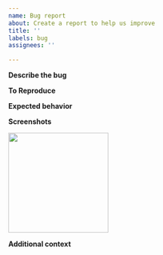 ```yaml
---
name: Bug report
about: Create a report to help us improve
title: ''
labels: bug
assignees: ''

---
```


**Describe the bug**
<!--
A clear and concise description of what the bug is.
-->

**To Reproduce**
<!--
Steps to reproduce the behavior:
1. Go to '...'
2. Click on '....'
3. Scroll down to '....'
4. See error
-->

**Expected behavior**
<!--
A clear and concise description of what you expected to happen.
-->

**Screenshots**
<!--
If applicable, add screenshots to help explain your problem.
이미지 삽입방법: 이미지를 이 부분으로 드랍한 뒤, 생성되는 링크를 아래의 코드에 삽입
-->

<p float="left">
  <img src="여기에 이미지 링크 삽입" width="200" />
</p>


**Additional context**
<!--
Add any other context about the problem here.
-->
